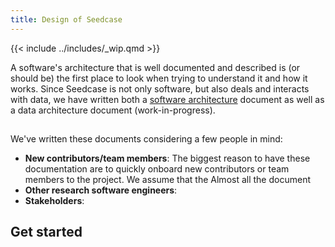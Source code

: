 ```yaml
---
title: Design of Seedcase
---
```


{{< include ../includes/_wip.qmd >}}

A software's architecture that is well documented and described is (or
should be) the first place to look when trying to understand it and how
it works. Since Seedcase is not only software, but also deals and
interacts with data, we have written both a [software
architecture](software-architecture/index.qmd) document as well as a
data architecture document (work-in-progress).

## 

We've written these documents considering a few people in mind:

-   **New contributors/team members**: The biggest reason to have these
    documentation are to quickly onboard new contributors or team
    members to the project. We assume that the Almost all the document
-   **Other research software engineers**:
-   **Stakeholders**:

## Get started
